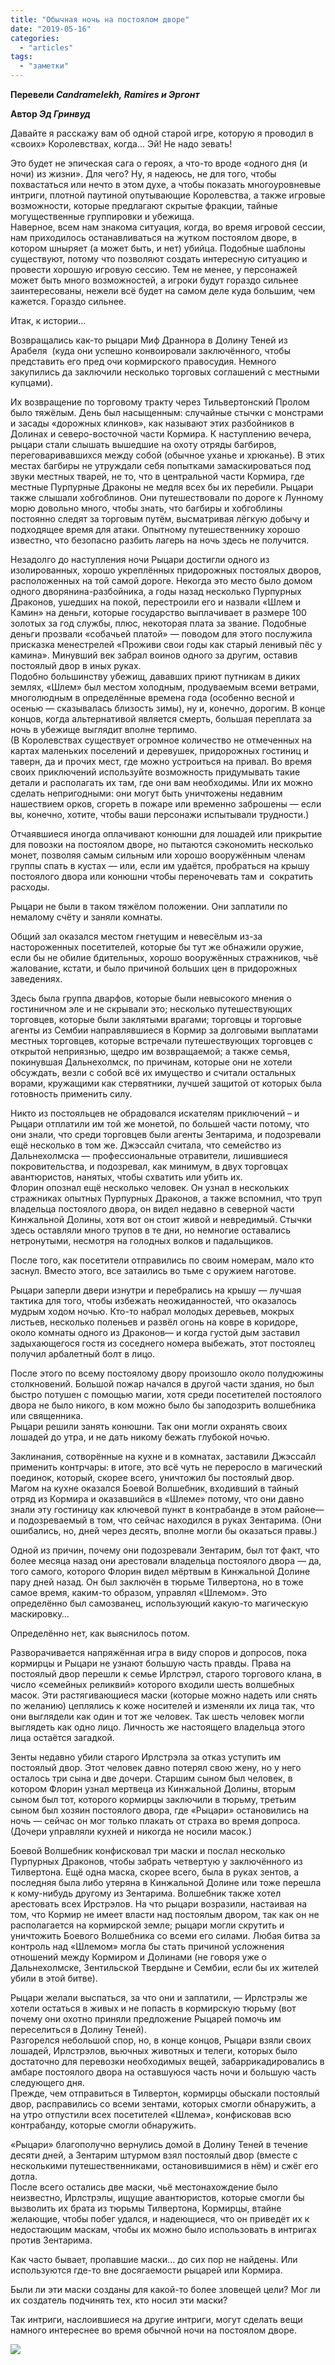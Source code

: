 ```yaml
---
title: "Обычная ночь на постоялом дворе"
date: "2019-05-16"
categories: 
  - "articles"
tags: 
  - "заметки"
---
```


**Перевели _Candramelekh, **_Ramires_ и _Эргонт_**_**

**Автор _Эд Гринвуд_**

Давайте я расскажу вам об одной старой игре, которую я проводил в «своих» Королевствах, когда… Эй! Не надо зевать!

Это будет не эпическая сага о героях, а что-то вроде «одного дня (и ночи) из жизни». Для чего? Ну, я надеюсь, не для того, чтобы похвастаться или нечто в этом духе, а чтобы показать многоуровневые интриги, плотной паутиной опутывающие Королевства, а также игровые возможности, которые предлагают скрытые фракции, тайные могущественные группировки и убежища.  
Наверное, всем нам знакома ситуация, когда, во время игровой сессии, нам приходилось останавливаться на жутком постоялом дворе, в котором шныряет (а может быть, и нет) убийца. Подобные шаблоны существуют, потому что позволяют создать интересную ситуацию и провести хорошую игровую сессию. Тем не менее, у персонажей может быть много возможностей, а игроки будут гораздо сильнее заинтересованы, нежели всё будет на самом деле куда большим, чем кажется. Гораздо сильнее. 

Итак, к истории…

Возвращались как-то рыцари Миф Драннора в Долину Теней из Арабеля  (куда они успешно конвоировали заключённого, чтобы представить его пред очи кормирского правосудия. Немного закупились да заключили несколько торговых соглашений с местными купцами).

Их возвращение по торговому тракту через Тильвертонский Пролом было тяжёлым. День был насыщенным: случайные стычки с монстрами и засады «дорожных клинков», как называют этих разбойников в Долинах и северо-восточной части Кормира. К наступлению вечера, рыцари стали слышать вышедшие на охоту отряды багбиров, переговаривавшихся между собой (обычное уханье и хрюканье). В этих местах багбиры не утруждали себя попытками замаскироваться под звуки местных тварей, не то, что в центральной части Кормира, где местные Пурпурные Драконы не медля всех бы их перебили. Рыцари также слышали хобгоблинов. Они путешествовали по дороге к Лунному морю довольно много, чтобы знать, что багбиры и хобгоблины постоянно следят за торговым путём, высматривая лёгкую добычу и подходящее время для атаки. Опытному путешественнику хорошо известно, что безопасно разбить лагерь на ночь здесь не получится.

Незадолго до наступления ночи Рыцари достигли одного из изолированных, хорошо укреплённых придорожных постоялых дворов, расположенных на той самой дороге. Некогда это место было домом одного дворянина-разбойника, а годы назад несколько Пурпурных Драконов, ушедших на покой, перестроили его и назвали «Шлем и Камин» на деньги, которые государство выплачивает в размере 100 золотых за год службы, плюс, некоторая плата за звание. Подобные деньги прозвали «собачьей платой» — поводом для этого послужила присказка менестрелей «Проживи свои годы как старый ленивый пёс у камина». Минувший век забрал воинов одного за другим, оставив постоялый двор в иных руках.   
Подобно большинству убежищ, дававших приют путникам в диких землях, «Шлем» был местом холодным, продуваемым всеми ветрами, многолюдным в определённые времена года (особенно весной и осенью — сказывалась близость зимы), ну и, конечно, дорогим. В конце концов, когда альтернативой является смерть, большая переплата за ночь в убежище выглядит вполне терпимо.  
(В Королевствах существует огромное количество не отмеченных на картах маленьких поселений и деревушек, придорожных гостиниц и таверн, да и прочих мест, где можно устроиться на привал. Во время своих приключений используйте возможность придумывать такие детали и располагать их там, где они вам необходимы. Или их можно сделать непригодными: они могут быть уничтожены недавним нашествием орков, сгореть в пожаре или временно заброшены — если вы, конечно, хотите, чтобы ваши персонажи испытывали трудности.)

Отчаявшиеся иногда оплачивают конюшни для лошадей или прикрытие для повозки на постоялом дворе, но пытаются сэкономить несколько монет, позволяя самым сильным или хорошо вооружённым членам группы спать в кустах — или, если им удаётся, пробраться на крышу постоялого двора или конюшни чтобы переночевать там и  сократить расходы.

Рыцари не были в таком тяжёлом положении. Они заплатили по немалому счёту и заняли комнаты.

Общий зал оказался местом гнетущим и невесёлым из-за настороженных посетителей, которые бы тут же обнажили оружие, если бы не обилие бдительных, хорошо вооружённых стражников, чьё жалование, кстати, и было причиной больших цен в придорожных заведениях.

Здесь была группа дварфов, которые были невысокого мнения о гостиничном эле и не скрывали это; несколько путешествующих торговцев, которые были заклятыми врагами; торговцы и торговые агенты из Сембии направлявшиеся в Кормир за долговыми выплатами местных торговцев, которые встречали путешествующих торговцев с открытой неприязнью, щедро им возвращаемой; а также семья, покинувшая Дальнехолмск, по причинам, которые они не хотели обсуждать, везли с собой всё их имущество и считали остальных ворами, кружащими как стервятники, лучшей защитой от которых была готовность применить силу.

Никто из постояльцев не обрадовался искателям приключений – и Рыцари отплатили им той же монетой, по большей части потому, что они знали, что среди торговцев были агенты Зентарима, и подозревали ещё несколько в том же. Джэссайл считала, что семейство из Дальнехолмска — профессиональные отравители, лишившиеся покровительства, и подозревал, как минимум, в двух торговцах авантюристов, нанятых, чтобы схватить или убить их.  
Флорин опознал ещё несколько человек. Он узнал в нескольких стражниках опытных Пурпурных Драконов, а также вспомнил, что труп владельца постоялого двора, он видел недавно в северной части Кинжальной Долины, хотя вот он стоит живой и невредимый. Стычки здесь оставляли много трупов в те дни, но немногие оставались нетронутыми, несмотря на голодных волков и падальщиков.

После того, как посетители отправились по своим номерам, мало кто заснул. Вместо этого, все затаились во тьме с оружием наготове.

Рыцари заперли двери изнутри и перебрались на крышу — лучшая тактика для того, чтобы избежать неожиданностей, что оказалось мудрым ходом ночью. Кто-то набрал молодых деревьев, мокрых листьев, несколько поленьев и развёл огонь на ковре в коридоре, около комнаты одного из Драконов— и когда густой дым заставил задыхающегося гостя из соседнего номера выбежать, этот постоялец получил арбалетный болт в лицо.

После этого по всему постоялому двору произошло около полудюжины столкновений. Большой пожар начался в другой части здания, но был быстро потушен с помощью магии, хотя среди посетителей постоялого двора не было никого, в ком можно было бы заподозрить волшебника или священника.  
Рыцари решили занять конюшни. Так они могли охранять своих лошадей до утра, и не дать никому бежать глубокой ночью.

Заклинания, сотворённые на кухне и в комнатах, заставили Джэссайл  применить контрчары: в итоге, это всё чуть не переросло в магический поединок, который, скорее всего, уничтожил бы постоялый двор.  
Магом на кухне оказался Боевой Волшебник, входивший в тайный отряд из Кормира и оказавшийся в «Шлеме» потому, что они давно знали эту гостиницу как ключевой пункт в контрабанде в этом районе—и подозреваемый в том, что сейчас находился в руках Зентарима. (Они ошибались, но, дней через десять, вполне могли бы оказаться правы.)

Одной из причин, почему они подозревали Зентарим, был тот факт, что более месяца назад они арестовали владельца постоялого двора — да, того самого, которого Флорин видел мёртвым в Кинжальной Долине пару дней назад. Он был заключён в тюрьме Тилвертона, но в тоже самое время, каким-то образом, управлял «Шлемом». Это определённо был самозванец, использующий какую-то магическую маскировку…

Определённо нет, как выяснилось потом.

Разворачивается напряжённая игра в виду споров и допросов, пока кормирцы и Рыцари не узнают большую часть правды. Права на постоялый двор перешли к семье Ирлстрэл, старого торгового клана, в число «семейных реликвий» которого входили шесть волшебных масок. Эти растягивающиеся маски (которые можно надеть или снять по желанию) цеплялись к коже носителей и изменяли их лица так, что они выглядели как один и тот же человек. Так шесть человек могли выглядеть как одно лицо. Личность же настоящего владельца этого лица остаётся загадкой.

Зенты недавно убили старого Ирлстрэла за отказ уступить им постоялый двор. Этот человек давно потерял свою жену, но у него осталось три сына и две дочери. Старшим сыном был человек, в котором Флорин узнал мертвеца из Кинжальной Долины, вторым сыном был тот, которого кормирцы заключили в тюрьму, третьим сыном был хозяин постоялого двора, где «Рыцари» остановились на ночь — сейчас он мог только плакать от страха во время допроса. (Дочери управляли кухней и никогда не носили масок.)

Боевой Волшебник конфисковал три маски и послал несколько Пурпурных Драконов, чтобы забрать четвертую у заключённого из Тилвертона. Ещё одна маска, скорее всего, была в руках зентов, а последняя была либо утеряна в Кинжальной Долине или тоже перешла к кому-нибудь другому из Зентарима. Волшебник также хотел арестовать всех Ирстрэлов. На что рыцари возразили, настаивая на том, что Кормир не имеет власти над постоялым двором, так как он не располагается на кормирской земле; рыцари могли скрутить и уничтожить Боевого Волшебника со всеми его силами. Любая битва за контроль над «Шлемом» могла бы стать причиной усложнения отношений между Кормиром и Долинами (не говоря уже о Дальнехолмске, Зентильской Твердыне и Сембии, если бы их жителей убили в этой битве).

Рыцари желали выспаться, за что они и заплатили, — Ирлстрэлы же хотели остаться в живых и не попасть в кормирскую тюрьму (вот почему они охотно приняли предложение Рыцарей помочь им переселиться в Долину Теней).  
Разгорелся небольшой спор, но, в конце концов, Рыцари взяли своих лошадей, Ирлстрэлов, вьючных животных и телеги, которых было достаточно для перевозки необходимых вещей, забаррикадировались в амбаре постоялого двора на оставшуюся часть ночи и большую часть следующего дня.  
Прежде, чем отправиться в Тилвертон, кормирцы обыскали постоялый двор, расправились со всеми зентами, которых смогли обнаружить, а на утро отпустили всех посетителей «Шлема», конфисковав всю контрабанду, которые смогли обнаружить.

«Рыцари» благополучно вернулись домой в Долину Теней в течение десяти дней, а Зентарим штурмом взял постоялый двор (вместе с несколькими путешественниками, остановившимися в нём) и сжёг его дотла.  
После всего остались две маски, чьё местонахождение было неизвестно, Ирлстрэлы, ищущие авантюристов, которые смогли бы вызволить их брата из тюрьмы Тилвертона, Кормирцы, втайне желающие, чтобы побег удался, и надеющиеся, что он приведёт их к недостающим маскам, чтобы их можно было использовать в интригах против Зентарима.

Как часто бывает, пропавшие маски... до сих пор не найдены. Или используются где-то вне досягаемости рыцарей или Кормира.

Были ли эти маски созданы для какой-то более зловещей цели? Мог ли их создатель подчинять тех, кто носил эти маски?

Так интриги, наслоившиеся на другие интриги, могут сделать вещи намного интереснее во время обычной ночи на постоялом дворе.

![](http://www.wizards.com/dnd/images/147141.jpg)
